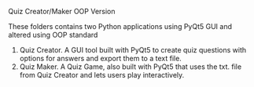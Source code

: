 Quiz Creator/Maker OOP Version

These folders contains two Python applications using PyQt5 GUI and altered using OOP standard

1. Quiz Creator. A GUI tool built with PyQt5 to create quiz questions with options for answers and export them to a text file.
2. Quiz Maker. A Quiz Game, also built with PyQt5 that uses the txt. file from Quiz Creator and lets users play interactively.
